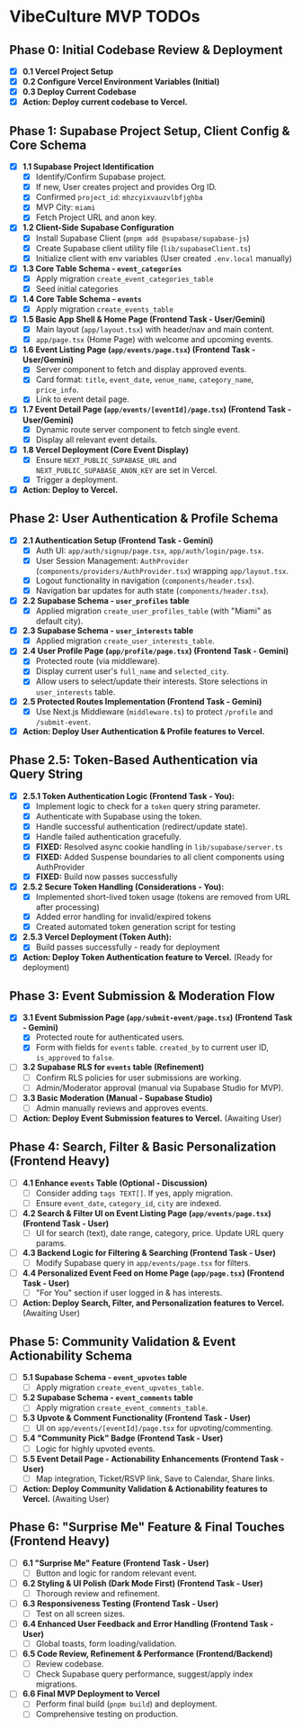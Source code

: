 # VibeCulture MVP TODOs

## Phase 0: Initial Codebase Review & Deployment
- [X] **0.1 Vercel Project Setup**
- [X] **0.2 Configure Vercel Environment Variables (Initial)**
- [X] **0.3 Deploy Current Codebase**
- [X] **Action: Deploy current codebase to Vercel.**

## Phase 1: Supabase Project Setup, Client Config & Core Schema
- [X] **1.1 Supabase Project Identification**
    - [X] Identify/Confirm Supabase project.
    - [X] If new, User creates project and provides Org ID.
    - [X] Confirmed `project_id`: `mhzcyixvauzvlbfjghba`
    - [X] MVP City: `miami`
    - [X] Fetch Project URL and anon key.
- [X] **1.2 Client-Side Supabase Configuration**
    - [X] Install Supabase Client (`pnpm add @supabase/supabase-js`)
    - [X] Create Supabase client utility file (`lib/supabaseClient.ts`)
    - [X] Initialize client with env variables (User created `.env.local` manually)
- [X] **1.3 Core Table Schema - `event_categories`**
    - [X] Apply migration `create_event_categories_table`
    - [X] Seed initial categories
- [X] **1.4 Core Table Schema - `events`**
    - [X] Apply migration `create_events_table`
- [X] **1.5 Basic App Shell & Home Page (Frontend Task - User/Gemini)**
    - [X] Main layout (`app/layout.tsx`) with header/nav and main content.
    - [X] `app/page.tsx` (Home Page) with welcome and upcoming events.
- [X] **1.6 Event Listing Page (`app/events/page.tsx`) (Frontend Task - User/Gemini)**
    - [X] Server component to fetch and display approved events.
    - [X] Card format: `title`, `event_date`, `venue_name`, `category_name`, `price_info`.
    - [X] Link to event detail page.
- [X] **1.7 Event Detail Page (`app/events/[eventId]/page.tsx`) (Frontend Task - User/Gemini)**
    - [X] Dynamic route server component to fetch single event.
    - [X] Display all relevant event details.
- [X] **1.8 Vercel Deployment (Core Event Display)**
    - [X] Ensure `NEXT_PUBLIC_SUPABASE_URL` and `NEXT_PUBLIC_SUPABASE_ANON_KEY` are set in Vercel.
    - [X] Trigger a deployment.
- [X] **Action: Deploy to Vercel.**

## Phase 2: User Authentication & Profile Schema
- [X] **2.1 Authentication Setup (Frontend Task - Gemini)**
    - [X] Auth UI: `app/auth/signup/page.tsx`, `app/auth/login/page.tsx`.
    - [X] User Session Management: `AuthProvider` (`components/providers/AuthProvider.tsx`) wrapping `app/layout.tsx`.
    - [X] Logout functionality in navigation (`components/header.tsx`).
    - [X] Navigation bar updates for auth state (`components/header.tsx`).
- [X] **2.2 Supabase Schema - `user_profiles` table**
    - [X] Applied migration `create_user_profiles_table` (with "Miami" as default city).
- [X] **2.3 Supabase Schema - `user_interests` table**
    - [X] Applied migration `create_user_interests_table`.
- [X] **2.4 User Profile Page (`app/profile/page.tsx`) (Frontend Task - Gemini)**
    - [X] Protected route (via middleware).
    - [X] Display current user's `full_name` and `selected_city`.
    - [X] Allow users to select/update their interests. Store selections in `user_interests` table.
- [X] **2.5 Protected Routes Implementation (Frontend Task - Gemini)**
    - [X] Use Next.js Middleware (`middleware.ts`) to protect `/profile` and `/submit-event`.
- [X] **Action: Deploy User Authentication & Profile features to Vercel.**

## Phase 2.5: Token-Based Authentication via Query String
- [X] **2.5.1 Token Authentication Logic (Frontend Task - You):**
    - [X] Implement logic to check for a `token` query string parameter.
    - [X] Authenticate with Supabase using the token.
    - [X] Handle successful authentication (redirect/update state).
    - [X] Handle failed authentication gracefully.
    - [X] **FIXED:** Resolved async cookie handling in `lib/supabase/server.ts`
    - [X] **FIXED:** Added Suspense boundaries to all client components using AuthProvider
    - [X] **FIXED:** Build now passes successfully
- [X] **2.5.2 Secure Token Handling (Considerations - You):**
    - [X] Implemented short-lived token usage (tokens are removed from URL after processing)
    - [X] Added error handling for invalid/expired tokens
    - [X] Created automated token generation script for testing
- [X] **2.5.3 Vercel Deployment (Token Auth):**
    - [X] Build passes successfully - ready for deployment
- [X] **Action: Deploy Token Authentication feature to Vercel.** (Ready for deployment)

## Phase 3: Event Submission & Moderation Flow
- [X] **3.1 Event Submission Page (`app/submit-event/page.tsx`) (Frontend Task - Gemini)**
    - [X] Protected route for authenticated users.
    - [X] Form with fields for `events` table. `created_by` to current user ID, `is_approved` to `false`.
- [ ] **3.2 Supabase RLS for `events` table (Refinement)**
    - [ ] Confirm RLS policies for user submissions are working.
    - [ ] Admin/Moderator approval (manual via Supabase Studio for MVP).
- [ ] **3.3 Basic Moderation (Manual - Supabase Studio)**
    - [ ] Admin manually reviews and approves events.
- [ ] **Action: Deploy Event Submission features to Vercel.** (Awaiting User)

## Phase 4: Search, Filter & Basic Personalization (Frontend Heavy)
- [ ] **4.1 Enhance `events` Table (Optional - Discussion)**
    - [ ] Consider adding `tags TEXT[]`. If yes, apply migration.
    - [ ] Ensure `event_date`, `category_id`, `city` are indexed.
- [ ] **4.2 Search & Filter UI on Event Listing Page (`app/events/page.tsx`) (Frontend Task - User)**
    - [ ] UI for search (text), date range, category, price. Update URL query params.
- [ ] **4.3 Backend Logic for Filtering & Searching (Frontend Task - User)**
    - [ ] Modify Supabase query in `app/events/page.tsx` for filters.
- [ ] **4.4 Personalized Event Feed on Home Page (`app/page.tsx`) (Frontend Task - User)**
    - [ ] "For You" section if user logged in & has interests.
- [ ] **Action: Deploy Search, Filter, and Personalization features to Vercel.** (Awaiting User)

## Phase 5: Community Validation & Event Actionability Schema
- [ ] **5.1 Supabase Schema - `event_upvotes` table**
    - [ ] Apply migration `create_event_upvotes_table`.
- [ ] **5.2 Supabase Schema - `event_comments` table**
    - [ ] Apply migration `create_event_comments_table`.
- [ ] **5.3 Upvote & Comment Functionality (Frontend Task - User)**
    - [ ] UI on `app/events/[eventId]/page.tsx` for upvoting/commenting.
- [ ] **5.4 "Community Pick" Badge (Frontend Task - User)**
    - [ ] Logic for highly upvoted events.
- [ ] **5.5 Event Detail Page - Actionability Enhancements (Frontend Task - User)**
    - [ ] Map integration, Ticket/RSVP link, Save to Calendar, Share links.
- [ ] **Action: Deploy Community Validation & Actionability features to Vercel.** (Awaiting User)

## Phase 6: "Surprise Me" Feature & Final Touches (Frontend Heavy)
- [ ] **6.1 "Surprise Me" Feature (Frontend Task - User)**
    - [ ] Button and logic for random relevant event.
- [ ] **6.2 Styling & UI Polish (Dark Mode First) (Frontend Task - User)**
    - [ ] Thorough review and refinement.
- [ ] **6.3 Responsiveness Testing (Frontend Task - User)**
    - [ ] Test on all screen sizes.
- [ ] **6.4 Enhanced User Feedback and Error Handling (Frontend Task - User)**
    - [ ] Global toasts, form loading/validation.
- [ ] **6.5 Code Review, Refinement & Performance (Frontend/Backend)**
    - [ ] Review codebase.
    - [ ] Check Supabase query performance, suggest/apply index migrations.
- [ ] **6.6 Final MVP Deployment to Vercel**
    - [ ] Perform final build (`pnpm build`) and deployment.
    - [ ] Comprehensive testing on production. 